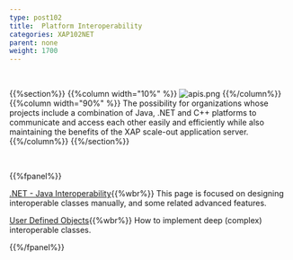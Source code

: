 ```yaml
---
type: post102
title:  Platform Interoperability
categories: XAP102NET
parent: none
weight: 1700
---
```


<br>

{{%section%}}
{{%column width="10%" %}}
![apis.png](/attachment_files/subject/apis.png)
{{%/column%}}
{{%column width="90%" %}}
The possibility for organizations whose projects include a combination of Java, .NET and C++ platforms to communicate and access each other easily and efficiently while also maintaining the benefits of the XAP scale-out application server.
{{%/column%}}
{{%/section%}}



<br>

{{%fpanel%}}

[.NET - Java Interoperability](./dotnet-java-interoperability.html){{%wbr%}}
This page is focused on designing interoperable classes manually, and some related advanced features.

[User Defined Objects](./interoperability-of-user-defined-objects.html){{%wbr%}}
How to implement deep (complex) interoperable classes.

{{%/fpanel%}}
